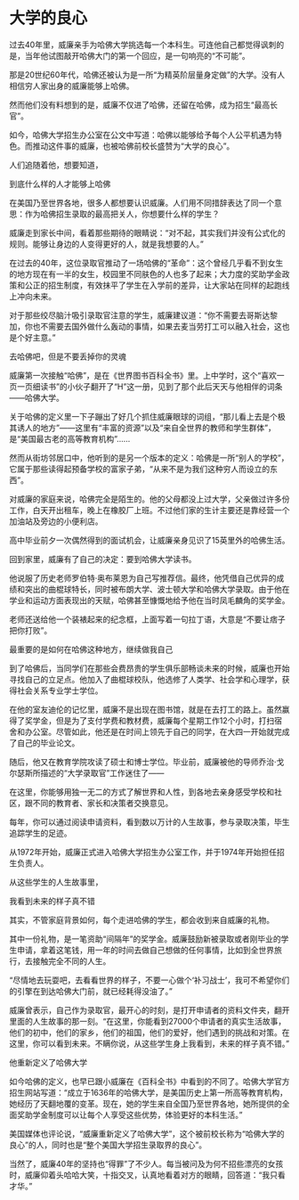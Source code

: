 # 大学的良心

过去40年里，威廉亲手为哈佛大学挑选每一个本科生。可连他自己都觉得讽刺的是，当年他试图敲开哈佛大门的第一个回应，是一句响亮的“不可能”。

那是20世纪60年代，哈佛还被认为是一所“为精英阶层量身定做”的大学。没有人相信穷人家出身的威廉能够上哈佛。

然而他们没有料想到的是，威廉不仅进了哈佛，还留在哈佛，成为招生“最高长官”。

如今，哈佛大学招生办公室在公文中写道：哈佛以能够给予每个人公平机遇为特色。而推动这件事的威廉，也被哈佛前校长盛赞为“大学的良心”。

人们追随着他，想要知道，

到底什么样的人才能够上哈佛

在美国乃至世界各地，很多人都想要认识威廉。人们用不同措辞表达了同一个意思：作为哈佛招生录取的最高把关人，你想要什么样的学生？

威廉走到家长中间，看着那些期待的眼睛说：“对不起，其实我们并没有公式化的规则。能够让身边的人变得更好的人，就是我想要的人。”

在过去的40年，这位录取官推动了一场哈佛的“革命”：这个曾经几乎看不到女生的地方现在有一半的女生，校园里不同肤色的人也多了起来；大力度的奖助学金政策和公正的招生制度，有效抹平了学生在入学前的差异，让大家站在同样的起跑线上冲向未来。

对于那些绞尽脑汁吸引录取官注意的学生，威廉建议道：“你不需要去哥斯达黎加，你也不需要去国外做什么轰动的事情，如果去麦当劳打工可以融入社会，这也是个好主意。”

去哈佛吧，但是不要丢掉你的灵魂

威廉第一次接触“哈佛”，是在《世界图书百科全书》里。上中学时，这个“喜欢一页一页细读书”的小伙子翻开了“H”这一册，见到了那个此后天天与他相伴的词条——哈佛大学。

关于哈佛的定义里一下子蹦出了好几个抓住威廉眼球的词组，“那儿看上去是个极其诱人的地方”——这里有“丰富的资源”以及“来自全世界的教师和学生群体”，是“美国最古老的高等教育机构”……

然而从街坊邻居口中，他听到的是另一个版本的定义：哈佛是一所“别人的学校”，它属于那些读得起预备学校的富家子弟，“从来不是为我们这种穷人而设立的东西”。

对威廉的家庭来说，哈佛完全是陌生的。他的父母都没上过大学，父亲做过许多份工作，白天开出租车，晚上在橡胶厂上班。不过他们家的生计主要还是靠经营一个加油站及旁边的小便利店。

高中毕业前夕一次偶然得到的面试机会，让威廉亲身见识了15英里外的哈佛生活。

回到家里，威廉有了自己的决定：要到哈佛大学读书。

他说服了历史老师罗伯特·奥布莱恩为自己写推荐信。最终，他凭借自己优异的成绩和突出的曲棍球特长，同时被布朗大学、波士顿大学和哈佛大学录取。由于他在学业和运动方面表现出的天赋，哈佛甚至慷慨地给予他在当时凤毛麟角的奖学金。

老师还送给他一个装裱起来的纪念框，上面写着一句拉丁语，大意是“不要让痞子把你打败”。

最重要的是如何在哈佛这种地方，继续做我自己

到了哈佛后，当同学们在那些会费昂贵的学生俱乐部畅谈未来的时候，威廉也开始寻找自己的立足点。他加入了曲棍球校队，他选修了人类学、社会学和心理学，获得社会关系专业学士学位。

在他的室友迪伦的记忆里，威廉不是出现在图书馆，就是在去打工的路上。虽然赢得了奖学金，但是为了支付学费和教材费，威廉每个星期工作12个小时，打扫宿舍和办公室。尽管如此，他还是在时间上领先于自己的同学，在大四一开始就完成了自己的毕业论文。

随后，他又在教育学院攻读了硕士和博士学位。毕业前，威廉被他的导师乔治·戈尔瑟斯所描述的“大学录取官”工作迷住了——

在这里，你能够用独一无二的方式了解世界和人性，到各地去亲身感受学校和社区，跟不同的教育者、家长和决策者交换意见。

每年，你可以通过阅读申请资料，看到数以万计的人生故事，参与录取决策，毕生追踪学生的足迹。

从1972年开始，威廉正式进入哈佛大学招生办公室工作，并于1974年开始担任招生负责人。

从这些学生的人生故事里，

我看到未来的样子真不错

其实，不管家庭背景如何，每个走进哈佛的学生，都会收到来自威廉的礼物。

其中一份礼物，是一笔资助“间隔年”的奖学金。威廉鼓励新被录取或者刚毕业的学生申请，拿着这笔钱，用一年的时间去做自己想做的任何事情，比如到全世界旅行，去接触完全不同的人生。

“尽情地去玩耍吧，去看看世界的样子，不要一心做个‘补习战士’，我可不希望你们的引擎在到达哈佛大门前，就已经耗得没油了。”

威廉曾表示，自己作为录取官，最开心的时刻，是打开申请者的资料文件夹，翻开里面的人生故事的那一刻。“在这里，你能看到27000个申请者的真实生活故事，他们的初中，他们的家乡，他们的祖国，他们的爱好，他们遇到的挑战和对策。在这里，你可以看到未来。不瞒你说，从这些学生身上我看到，未来的样子真不错。”

他重新定义了哈佛大学

如今哈佛的定义，也早已跟小威廉在《百科全书》中看到的不同了。哈佛大学官方招生网站写道：“成立于1636年的哈佛大学，是美国历史上第一所高等教育机构，她经历了天翻地覆的变革。现在，她的学生来自全国乃至世界各地，她所提供的全面奖助学金制度可以让每个人享受这些优势，体验更好的本科生活。”

美国媒体也评论说，“威廉重新定义了哈佛大学”，这个被前校长称为“哈佛大学的良心”的人，同时也是“整个美国大学招生录取界的良心”。

当然了，威廉40年的坚持也“得罪”了不少人。每当被问及为何不招些漂亮的女孩时，威廉仰着头哈哈大笑，十指交叉，认真地看着对方的眼睛，回答道：“我只看才华。”